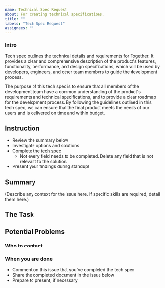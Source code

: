 ```yaml
---
name: Technical Spec Request
about: For creating technical specifications. 
title: ""
labels: "Tech Spec Request"
assignees: ""
---
```


### Intro

Tech spec outlines the technical details and requirements for Together. It provides a clear and comprehensive description of the product's features, functionality, performance, and design specifications, which will be used by developers, engineers, and other team members to guide the development process.

The purpose of this tech spec is to ensure that all members of the development team have a common understanding of the product's requirements and technical specifications, and to provide a clear roadmap for the development process. By following the guidelines outlined in this tech spec, we can ensure that the final product meets the needs of our users and is delivered on time and within budget.

## Instruction

- Review the summary below
- Investigate options and solutions
- Complete the [tech spec](https://docs.google.com/document/d/1RxOUQpSJfEfleCmV3HizXFXAplerbAMsfalnPMxgUrA/edit?usp=sharing)
   - Not every field needs to be completed. Delete any field that is not relevant to the solution. 
- Present your findings during standup!

## Summary

(Describe any context for the issue here. If specific skills are required, detail them here.)

## The Task

## Potential Problems

### Who to contact

### When you are done

- Comment on this issue that you've completed the tech spec
- Share the completed document in the issue below
- Prepare to present, if necessary


